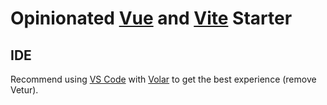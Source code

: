 # Opinionated [Vue](https://vuejs.org) and [Vite](https://vitejs.dev) Starter

## IDE

Recommend using [VS Code](https://code.visualstudio.com) with [Volar](https://github.com/johnsoncodehk/volar) to get the best experience (remove Vetur).
